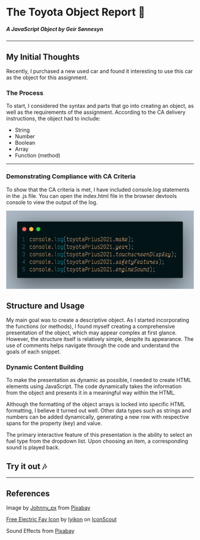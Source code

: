 # The Toyota Object Report :car:

##### A JavaScript Object by Geir Sønnesyn

---

## My Initial Thoughts

Recently, I purchased a new used car and found it interesting to use this car as the object for this assignment.

### The Process

To start, I considered the syntax and parts that go into creating an object, as well as the requirements of the assignment. According to the CA delivery instructions, the object had to include:

- String
- Number
- Boolean
- Array
- Function (method)

---

### Demonstrating Compliance with CA Criteria

To show that the CA criteria is met, I have included console.log statements in the .js file. You can open the index.html file in the browser devtools console to view the output of the log.

![Image of console logging](/img/code01.png?raw=true "Console log examples")

## Structure and Usage

My main goal was to create a descriptive object. As I started incorporating the functions (or methods), I found myself creating a comprehensive presentation of the object, which may appear complex at first glance. However, the structure itself is relatively simple, despite its appearance. The use of comments helps navigate through the code and understand the goals of each snippet.

### Dynamic Content Building

To make the presentation as dynamic as possible, I needed to create HTML elements using JavaScript. The code dynamically takes the information from the object and presents it in a meaningful way within the HTML.

Although the formatting of the object arrays is locked into specific HTML formatting, I believe it turned out well. Other data types such as strings and numbers can be added dynamically, generating a new row with respective spans for the property (key) and value.

The primary interactive feature of this presentation is the ability to select an fuel type from the dropdown list. Upon choosing an item, a corresponding sound is played back.

## Try it out :notes:

---

## References

<p>Image by <a
        href="https://pixabay.com/users/johnny_px-21062476/?utm_source=link-attribution&utm_medium=referral&utm_campaign=image&utm_content=7113247">Johnny_px</a>
      from <a
        href="https://pixabay.com//?utm_source=link-attribution&utm_medium=referral&utm_campaign=image&utm_content=7113247">Pixabay</a>
    </p>
    <p>
      <a href="https://iconscout.com/icons/electric" target="_blank">Free Electric Fav Icon</a> by <a
        href="https://iconscout.com/contributors/iyikon">Iyikon</a> on <a href="https://iconscout.com">IconScout</a>
    </p>
    <p>Sound Effects from <a
        href="https://pixabay.com/?utm_source=link-attribution&utm_medium=referral&utm_campaign=music&utm_content=6130">Pixabay</a>
    </p>
